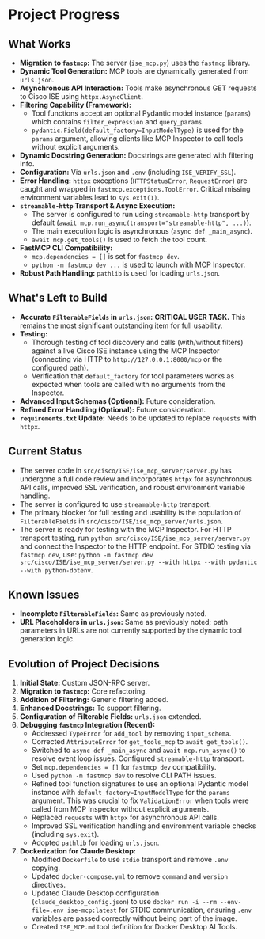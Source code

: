 # Project Progress

## What Works

- **Migration to `fastmcp`:** The server (`ise_mcp.py`) uses the `fastmcp` library.
- **Dynamic Tool Generation:** MCP tools are dynamically generated from `urls.json`.
- **Asynchronous API Interaction:** Tools make asynchronous GET requests to Cisco ISE using `httpx.AsyncClient`.
- **Filtering Capability (Framework):**
    - Tool functions accept an optional Pydantic model instance (`params`) which contains `filter_expression` and `query_params`.
    - `pydantic.Field(default_factory=InputModelType)` is used for the `params` argument, allowing clients like MCP Inspector to call tools without explicit arguments.
- **Dynamic Docstring Generation:** Docstrings are generated with filtering info.
- **Configuration:** Via `urls.json` and `.env` (including `ISE_VERIFY_SSL`).
- **Error Handling:** `httpx` exceptions (`HTTPStatusError`, `RequestError`) are caught and wrapped in `fastmcp.exceptions.ToolError`. Critical missing environment variables lead to `sys.exit(1)`.
- **`streamable-http` Transport & Async Execution:**
    - The server is configured to run using `streamable-http` transport by default (`await mcp.run_async(transport="streamable-http", ...)`).
    - The main execution logic is asynchronous (`async def _main_async`).
    - `await mcp.get_tools()` is used to fetch the tool count.
- **FastMCP CLI Compatibility:**
    - `mcp.dependencies = []` is set for `fastmcp dev`.
    - `python -m fastmcp dev ...` is used to launch with MCP Inspector.
- **Robust Path Handling:** `pathlib` is used for loading `urls.json`.

## What's Left to Build

- **Accurate `FilterableFields` in `urls.json`:** **CRITICAL USER TASK.** This remains the most significant outstanding item for full usability.
- **Testing:**
    - Thorough testing of tool discovery and calls (with/without filters) against a live Cisco ISE instance using the MCP Inspector (connecting via HTTP to `http://127.0.0.1:8000/mcp` or the configured path).
    - Verification that `default_factory` for tool parameters works as expected when tools are called with no arguments from the Inspector.
- **Advanced Input Schemas (Optional):** Future consideration.
- **Refined Error Handling (Optional):** Future consideration.
- **`requirements.txt` Update:** Needs to be updated to replace `requests` with `httpx`.

## Current Status

- The server code in `src/cisco/ISE/ise_mcp_server/server.py` has undergone a full code review and incorporates `httpx` for asynchronous API calls, improved SSL verification, and robust environment variable handling.
- The server is configured to use `streamable-http` transport.
- The primary blocker for full testing and usability is the population of `FilterableFields` in `src/cisco/ISE/ise_mcp_server/urls.json`.
- The server is ready for testing with the MCP Inspector. For HTTP transport testing, run `python src/cisco/ISE/ise_mcp_server/server.py` and connect the Inspector to the HTTP endpoint. For STDIO testing via `fastmcp dev`, use: `python -m fastmcp dev src/cisco/ISE/ise_mcp_server/server.py --with httpx --with pydantic --with python-dotenv`.

## Known Issues

- **Incomplete `FilterableFields`:** Same as previously noted.
- **URL Placeholders in `urls.json`:** Same as previously noted; path parameters in URLs are not currently supported by the dynamic tool generation logic.

## Evolution of Project Decisions

1.  **Initial State:** Custom JSON-RPC server.
2.  **Migration to `fastmcp`:** Core refactoring.
3.  **Addition of Filtering:** Generic filtering added.
4.  **Enhanced Docstrings:** To support filtering.
5.  **Configuration of Filterable Fields:** `urls.json` extended.
6.  **Debugging `fastmcp` Integration (Recent):**
    *   Addressed `TypeError` for `add_tool` by removing `input_schema`.
    *   Corrected `AttributeError` for `get_tools_mcp` to `await get_tools()`.
    *   Switched to `async def _main_async` and `await mcp.run_async()` to resolve event loop issues. Configured `streamable-http` transport.
    *   Set `mcp.dependencies = []` for `fastmcp dev` compatibility.
    *   Used `python -m fastmcp dev` to resolve CLI PATH issues.
    *   Refined tool function signatures to use an optional Pydantic model instance with `default_factory=InputModelType` for the `params` argument. This was crucial to fix `ValidationError` when tools were called from MCP Inspector without explicit arguments.
    *   Replaced `requests` with `httpx` for asynchronous API calls.
    *   Improved SSL verification handling and environment variable checks (including `sys.exit`).
    *   Adopted `pathlib` for loading `urls.json`.
7.  **Dockerization for Claude Desktop:**
    *   Modified `Dockerfile` to use `stdio` transport and remove `.env` copying.
    *   Updated `docker-compose.yml` to remove `command` and `version` directives.
    *   Updated Claude Desktop configuration (`claude_desktop_config.json`) to use `docker run -i --rm --env-file=.env ise-mcp:latest` for STDIO communication, ensuring `.env` variables are passed correctly without being part of the image.
    *   Created `ISE_MCP.md` tool definition for Docker Desktop AI Tools.
